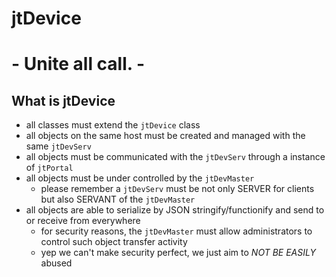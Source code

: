 # jtDevice
# - Unite all call. -

## What is jtDevice

- all classes must extend the `jtDevice` class
- all objects on the same host must be created and managed with the same `jtDevServ`
- all objects must be communicated with the `jtDevServ` through a instance of `jtPortal`
- all objects must be under controlled by the `jtDevMaster`
    - please remember a `jtDevServ` must be not only SERVER for clients but also SERVANT of the `jtDevMaster`
- all objects are able to serialize by JSON stringify/functionify and send to or receive from everywhere
    - for security reasons, the `jtDevMaster` must allow administrators to control such object transfer activity
    - yep we can't make security perfect, we just aim to *NOT BE EASILY* abused
